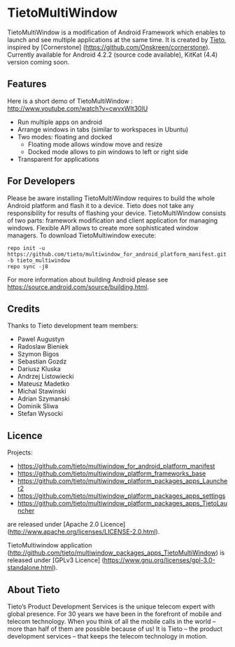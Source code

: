 # TietoMultiWindow
TietoMultiWindow is a modification of Android Framework which enables to launch and see multiple applications at the same time. It is created by [Tieto](http://www.tieto.com), inspired by [Cornerstone] (https://github.com/Onskreen/cornerstone). 
Currently available for Android 4.2.2 (source code available), KitKat (4.4) version coming soon.

## Features
Here is a short demo of TietoMultiWindow : http://www.youtube.com/watch?v=cwvxWIt30lU

* Run multiple apps on android
* Arrange windows in tabs (similar to workspaces in Ubuntu)
* Two modes: floating and docked
	* Floating mode allows window move and resize
	* Docked mode allows to pin windows to left or right side
* Transparent for applications

## For Developers
Please be aware installing TietoMultiWindow requires to build the whole Android platform and flash it to a device. Tieto does not take any responsibility for results of flashing your device.
TietoMultiWindow consists of two parts: framework modification and client application for managing windows. Flexible API allows to create more sophisticated window managers. To download TietoMultiwindow execute:

    repo init -u https://github.com/tieto/multiwindow_for_android_platform_manifest.git -b tieto_multiwindow
    repo sync -j8

For more information about building Android please see https://source.android.com/source/building.html.

## Credits
Thanks to Tieto development team members:
* Pawel Augustyn
* Radoslaw Bieniek
* Szymon Bigos
* Sebastian Gozdz
* Dariusz Kluska
* Andrzej Listowiecki
* Mateusz Madetko
* Michal Stawinski
* Adrian Szymanski
* Dominik Sliwa 
* Stefan  Wysocki

## Licence
Projects:
* https://github.com/tieto/multiwindow_for_android_platform_manifest
* https://github.com/tieto/multiwindow_platform_frameworks_base
* https://github.com/tieto/multiwindow_platform_packages_apps_Launcher2
* https://github.com/tieto/multiwindow_platform_packages_apps_settings
* https://github.com/tieto/multiwindow_platform_packages_apps_TietoLauncher

are released under [Apache 2.0 Licence] (http://www.apache.org/licenses/LICENSE-2.0.html).

TietoMultiwindow application (http://github.com/tieto/multiwindow_packages_apps_TietoMultiWindow) is released under [GPLv3 Licence] (https://www.gnu.org/licenses/gpl-3.0-standalone.html).</br>

## About Tieto
Tieto’s Product Development Services is the unique telecom expert with global presence. For 30 years we have been in the forefront of mobile and telecom technology. When you think of all the mobile calls in the world – more than half of them are possible because of us! It is Tieto – the product development services – that keeps the telecom technology in motion.
